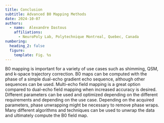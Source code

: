 ```yaml
---
title: Conclusion
subtitle: Advanced B0 Mapping Methods
date: 2024-10-07
authors:
  - name:  Alexandre Dastous
    affiliations:
      - NeuroPoly Lab, Polytechnique Montreal, Quebec, Canada
numbering:
  heading_2: false
  figure:
    template: Fig. %s
---
```


B0 mapping is important for a variety of use cases such as shimming, QSM, and k-space trajectory correction. B0 maps can be computed with the phase of a simple dual-echo gradient echo sequence, although other sequences can be used. Multi-echo field mapping is a great option compared to dual-echo field mapping when increased accuracy is desired. Different parameters can be used and optimized depending on the different requirements and depending on the use case. Depending on the acquired parameters, phase unwrapping might be necessary to remove phase wraps. Many different algorithms and techniques can be used to unwrap the data and ultimately compute the B0 field map.